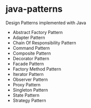 # java-patterns

Design Patterns implemented with Java

- Abstract Factory Pattern
- Adapter Pattern
- Chain Of Responsibility Pattern
- Command Pattern
- Composite Pattern
- Decorator Pattern
- Facade Pattern
- Factory Method Pattern
- Iterator Pattern
- Observer Pattern
- Proxy Pattern
- Singleton Pattern
- State Pattern
- Strategy Pattern
